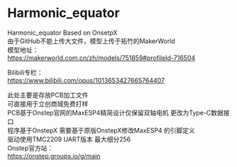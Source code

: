 # Harmonic_equator  
Harmonic_equator Based on OnsetpX  
由于GitHub不能上传大文件，模型上传于拓竹的MakerWorld  
模型地址：  
https://makerworld.com.cn/zh/models/751859#profileId-716504  

Bilibili专栏：  
https://www.bilibili.com/opus/1013653427665764407  

此处主要是存放PCB加工文件  
可直接用于立创商城免费打样  
PCB基于Onstep官网的MaxESP4精简设计仅保留双轴电机 更改为Type-C数据接口  
程序基于OnstepX 需要基于原版OnstepX修改MaxESP4 的引脚定义  
驱动使用TMC2209 UART版本 最大细分256  
Onstep官方站：  
https://onstep.groups.io/g/main  


